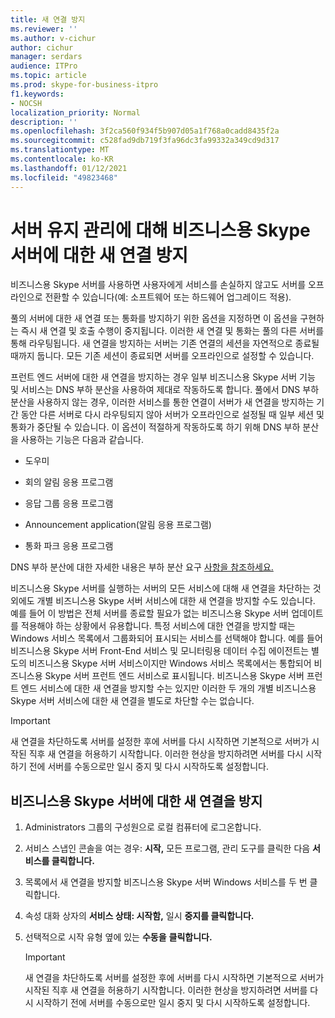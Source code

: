 ```yaml
---
title: 새 연결 방지
ms.reviewer: ''
ms.author: v-cichur
author: cichur
manager: serdars
audience: ITPro
ms.topic: article
ms.prod: skype-for-business-itpro
f1.keywords:
- NOCSH
localization_priority: Normal
description: ''
ms.openlocfilehash: 3f2ca560f934f5b907d05a1f768a0cadd8435f2a
ms.sourcegitcommit: c528fad9db719f3fa96dc3fa99332a349cd9d317
ms.translationtype: MT
ms.contentlocale: ko-KR
ms.lasthandoff: 01/12/2021
ms.locfileid: "49823468"
---
```

# <a name="preventing-new-connections-to-skype-for-business-server-for-server-maintenance"></a>서버 유지 관리에 대해 비즈니스용 Skype 서버에 대한 새 연결 방지


비즈니스용 Skype 서버를 사용하면 사용자에게 서비스를 손실하지 않고도 서버를 오프라인으로 전환할 수 있습니다(예: 소프트웨어 또는 하드웨어 업그레이드 적용).

풀의 서버에 대한 새 연결 또는 통화를 방지하기 위한 옵션을 지정하면 이 옵션을 구현하는 즉시 새 연결 및 호출 수행이 중지됩니다. 이러한 새 연결 및 통화는 풀의 다른 서버를 통해 라우팅됩니다. 새 연결을 방지하는 서버는 기존 연결의 세션을 자연적으로 종료될 때까지 둡니다. 모든 기존 세션이 종료되면 서버를 오프라인으로 설정할 수 있습니다.

프런트 엔드 서버에 대한 새 연결을 방지하는 경우 일부 비즈니스용 Skype 서버 기능 및 서비스는 DNS 부하 분산을 사용하여 제대로 작동하도록 합니다. 풀에서 DNS 부하 분산을 사용하지 않는 경우, 이러한 서비스를 통한 연결이 서버가 새 연결을 방지하는 기간 동안 다른 서버로 다시 라우팅되지 않아 서버가 오프라인으로 설정될 때 일부 세션 및 통화가 중단될 수 있습니다. 이 옵션이 적절하게 작동하도록 하기 위해 DNS 부하 분산을 사용하는 기능은 다음과 같습니다.

  - 도우미

  - 회의 알림 응용 프로그램

  - 응답 그룹 응용 프로그램

  - Announcement application(알림 응용 프로그램)

  - 통화 파크 응용 프로그램

DNS 부하 분산에 대한 자세한 내용은 부하 분산 요구 [사항을 참조하세요.](../../plan-your-deployment/network-requirements/load-balancing.md)

비즈니스용 Skype 서버를 실행하는 서버의 모든 서비스에 대해 새 연결을 차단하는 것 외에도 개별 비즈니스용 Skype 서버 서비스에 대한 새 연결을 방지할 수도 있습니다. 예를 들어 이 방법은 전체 서버를 종료할 필요가 없는 비즈니스용 Skype 서버 업데이트를 적용해야 하는 상황에서 유용합니다. 특정 서비스에 대한 연결을 방지할 때는 Windows 서비스 목록에서 그룹화되어 표시되는 서비스를 선택해야 합니다. 예를 들어 비즈니스용 Skype 서버 Front-End 서비스 및 모니터링용 데이터 수집 에이전트는 별도의 비즈니스용 Skype 서버 서비스이지만 Windows 서비스 목록에서는 통합되어 비즈니스용 Skype 서버 프런트 엔드 서비스로 표시됩니다. 비즈니스용 Skype 서버 프런트 엔드 서비스에 대한 새 연결을 방지할 수는 있지만 이러한 두 개의 개별 비즈니스용 Skype 서버 서비스에 대한 새 연결을 별도로 차단할 수는 없습니다.

> [!IMPORTANT]
> 새 연결을 차단하도록 서버를 설정한 후에 서버를 다시 시작하면 기본적으로 서버가 시작된 직후 새 연결을 허용하기 시작합니다. 이러한 현상을 방지하려면 서버를 다시 시작하기 전에 서버를 수동으로만 일시 중지 및 다시 시작하도록 설정합니다.

## <a name="to-prevent-new-connections-to-skype-for-business-server"></a>비즈니스용 Skype 서버에 대한 새 연결을 방지

1.  Administrators 그룹의 구성원으로 로컬 컴퓨터에 로그온합니다.

2.  서비스 스냅인 콘솔을 여는 경우: **시작,** 모든 프로그램, 관리 도구를 클릭한 다음 **서비스를 클릭합니다.** 

3.  목록에서 새 연결을 방지할 비즈니스용 Skype 서버 Windows 서비스를 두 번 클릭합니다.

4.  속성 대화 상자의 **서비스 상태: 시작함,** 일시 **중지를 클릭합니다.**

5.  선택적으로 시작 유형 옆에 있는 **수동을** **클릭합니다.**
    
    > [!IMPORTANT]
    > 새 연결을 차단하도록 서버를 설정한 후에 서버를 다시 시작하면 기본적으로 서버가 시작된 직후 새 연결을 허용하기 시작합니다. 이러한 현상을 방지하려면 서버를 다시 시작하기 전에 서버를 수동으로만 일시 중지 및 다시 시작하도록 설정합니다.
